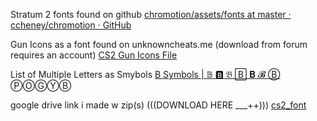 Stratum 2 fonts found on github
[chromotion/assets/fonts at master · ccheney/chromotion · GitHub](https://github.com/ccheney/chromotion/tree/master/assets/fonts)

Gun Icons as a font found on unknowncheats.me (download from forum requires an account)
[CS2 Gun Icons File](https://www.unknowncheats.me/forum/downloads.php?do=file&id=42849)

List of Multiple Letters as Smybols
[B Symbols | 𝔹 🅱 𝔅 🄱 𝐁 𝓑 Ⓑ](https://www.madeintext.com/b-symbols/)
ⓅⓄⒼⓎⒷ


google drive link i made w zip(s) (((DOWNLOAD HERE ___++)))
[cs2_font](https://drive.google.com/drive/folders/1ysQWnz65hikm97bM65LwwyI0CdKg0xot?usp=sharing)
